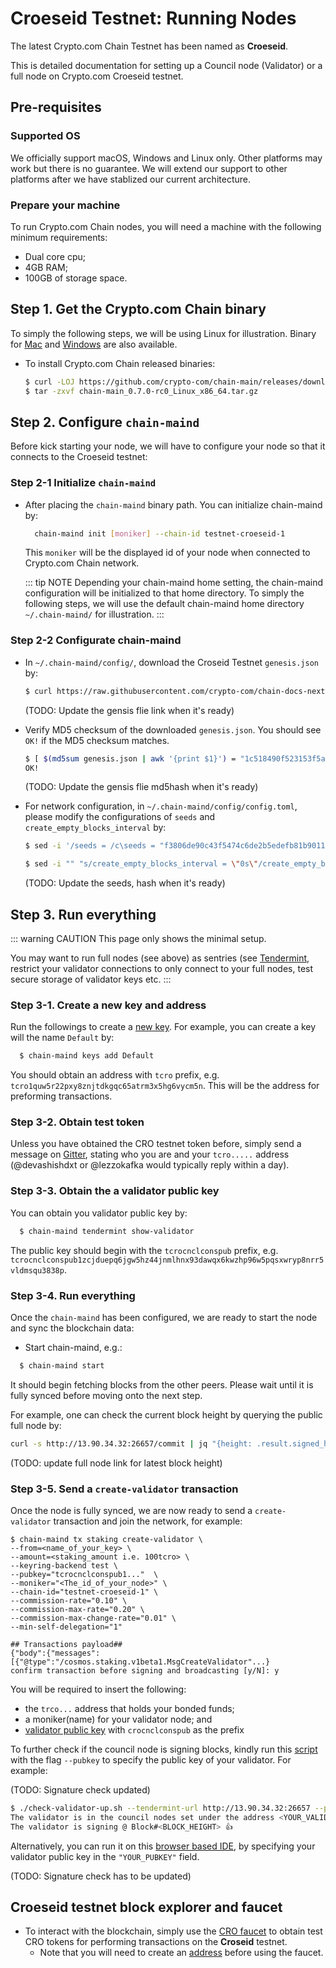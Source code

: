 # Croeseid Testnet: Running Nodes

The latest Crypto.com Chain Testnet has been named as **Croeseid**.

This is detailed documentation for setting up a Council node (Validator) or a full node on Crypto.com Croeseid testnet.

## Pre-requisites

### Supported OS

We officially support macOS, Windows and Linux only. Other platforms may work but there is no guarantee. We will extend our support to other platforms after we have stablized our current architecture.

### Prepare your machine

To run Crypto.com Chain nodes, you will need a machine with the following minimum requirements:

- Dual core cpu;
- 4GB RAM;
- 100GB of storage space.

## Step 1. Get the Crypto.com Chain binary

To simply the following steps, we will be using Linux for illustration. Binary for
[Mac](https://github.com/crypto-com/chain-main/releases/download/v0.7.0-rc0/chain-main_0.7.0-rc0_Darwin_x86_64.tar.gz) and [Windows](https://github.com/crypto-com/chain-main/releases/download/v0.7.0-rc0/chain-main_0.7.0-rc0_Windows_x86_64.zip) are also available. 

- To install Crypto.com Chain released binaries:

  ```bash
  $ curl -LOJ https://github.com/crypto-com/chain-main/releases/download/v0.7.0-rc0/chain-main_0.7.0-rc0_Linux_x86_64.tar.gz
  $ tar -zxvf chain-main_0.7.0-rc0_Linux_x86_64.tar.gz
  ```

## Step 2. Configure `chain-maind`

Before kick starting your node, we will have to configure your node so that it connects to the Croeseid testnet:

### Step 2-1 Initialize `chain-maind`

- After placing the `chain-maind` binary path. You can initialize chain-maind by:

  ```bash
    chain-maind init [moniker] --chain-id testnet-croeseid-1
  ```

  This `moniker` will be the displayed id of your node when connected to Crypto.com Chain network.

  ::: tip NOTE
  Depending your chain-maind home setting, the chain-maind configuration will be initialized to that home directory. To simply the following steps, we will use the default chain-maind home directory `~/.chain-maind/` for illustration.
  :::

### Step 2-2 Configurate chain-maind

- In `~/.chain-maind/config/`, download the Croseid Testnet `genesis.json` by:

  ```bash
  $ curl https://raw.githubusercontent.com/crypto-com/chain-docs-nextgen/blob/cli_updates/docs/getting-started/assets/genesis_file/testnet-croeseid-1/genesis.json > ~/.chain-maind/config/genesis.json
  ```

  (TODO: Update the gensis flie link when it's ready)

- Verify MD5 checksum of the downloaded `genesis.json`. You should see `OK!` if the MD5 checksum matches.

  ```bash
  $ [ $(md5sum genesis.json | awk '{print $1}') = "1c518490f523153f5a644d47deb1a3c1" ] && echo "OK!" || echo "MISMATCHED"
  OK!
  ```

  (TODO: Update the gensis flie md5hash when it's ready)

- For network configuration, in `~/.chain-maind/config/config.toml`, please modify the configurations of `seeds` and `create_empty_blocks_interval` by:

  ```bash
  $ sed -i '/seeds = /c\seeds = "f3806de90c43f5474c6de2b5edefb81b9011f51f@52.186.66.214:26656,29fab3b66ee6d9a46a4ad0cc1b061fbf02024354@13.71.189.105:26656,2ab2acc873250dccc3eb5f6eb5bd003fe5e0caa7@51.145.98.33:26656"' ~/.chain-maind/config/config.toml
  ```

  ```bash
  $ sed -i "" "s/create_empty_blocks_interval = \"0s\"/create_empty_blocks_interval = \"5s\"/" ~/.chain-maind/config/config.toml
  ```


  (TODO: Update the seeds, hash when it's ready)

## Step 3. Run everything

::: warning CAUTION
This page only shows the minimal setup.

You may want to run full nodes (see above)
as sentries (see [Tendermint](https://docs.tendermint.com/master/tendermint-core/running-in-production.html), restrict your validator connections to only connect to your full nodes,
test secure storage of validator keys etc.
:::

### Step 3-1. Create a new key and address

Run the followings to create a [new key](../wallets/client-cli.html#keys-add-wallet-name-create-a-new-key). For example, you can create a key will the name `Default` by:

```bash
  $ chain-maind keys add Default
```

You should obtain an address with `tcro` prefix, e.g. `tcro1quw5r22pxy8znjtdkgqc65atrm3x5hg6vycm5n`. This will be the address for preforming transactions.

### Step 3-2. Obtain test token

Unless you have obtained the CRO testnet token before, simply send a message on [Gitter](https://gitter.im/crypto-com/community),
stating who you are and your `tcro.....` address (@devashishdxt or @lezzokafka would typically reply within a day).

### Step 3-3. Obtain the a validator public key

You can obtain you validator public key by:

```bash
  $ chain-maind tendermint show-validator
```

The public key should begin with the `tcrocnclconspub` prefix, e.g. `tcrocnclconspub1zcjduepq6jgw5hz44jnmlhnx93dawqx6kwzhp96w5pqsxwryp8nrr5vldmsqu3838p`.

### Step 3-4. Run everything

Once the `chain-maind` has been configured, we are ready to start the node and sync the blockchain data:

- Start chain-maind, e.g.:

```bash
  $ chain-maind start
```

It should begin fetching blocks from the other peers. Please wait until it is fully synced before moving onto the next step.

For example, one can check the current block height by querying the public full node by:

```bash
curl -s http://13.90.34.32:26657/commit | jq "{height: .result.signed_header.header.height}"
```

(TODO: update full node link for latest block height)

### Step 3-5. Send a `create-validator` transaction

Once the node is fully synced, we are now ready to send a `create-validator` transaction and join the network, for example:

``` 
$ chain-maind tx staking create-validator \
--from=<name_of_your_key> \
--amount=<staking_amount i.e. 100tcro> \
--keyring-backend test \
--pubkey="tcrocnclconspub1..."  \
--moniker="<The_id_of_your_node>" \
--chain-id="testnet-croeseid-1" \
--commission-rate="0.10" \
--commission-max-rate="0.20" \
--commission-max-change-rate="0.01" \
--min-self-delegation="1"

## Transactions payload##
{"body":{"messages":[{"@type":"/cosmos.staking.v1beta1.MsgCreateValidator"...}
confirm transaction before signing and broadcasting [y/N]: y
```

You will be required to insert the following:

- the `trco...` address that holds your bonded funds;
- a moniker(name) for your validator node; and
- [validator public key](#step-3-3-obtain-the-a-validator-public-key) with `crocnclconspub` as the prefix


To further check if the council node is signing blocks, kindly run this [script](https://github.com/crypto-com/chain-docs/tree/master/docs/getting-started/assets/signature_checking/check-validator-up.sh) with the flag `--pubkey` to specify the public key of your validator. For example:

(TODO: Signature check updated)

```bash
$ ./check-validator-up.sh --tendermint-url http://13.90.34.32:26657 --pubkey "<YOUR_VALIDATOR_PUBLICKEY>"
The validator is in the council nodes set under the address <YOUR_VALIDATOR_ADDRESS>
The validator is signing @ Block#<BLOCK_HEIGHT> 👍
```

Alternatively, you can run it on this [browser based IDE](https://repl.it/@allthatjazzleo/cryptocomcheckNodeJoinStatus#main.go), by specifying your validator public key in the `"YOUR_PUBKEY"` field.

(TODO: Signature check has to be updated)

## Croeseid testnet block explorer and faucet

- To interact with the blockchain, simply use the [CRO faucet](https://chain.crypto.com/faucet) to obtain test CRO tokens for performing transactions on the **Croseid** testnet.
  - Note that you will need to create an [address](../wallets/client-cli.md#keys-add-wallet-name-create-a-new-key) before using the faucet.
